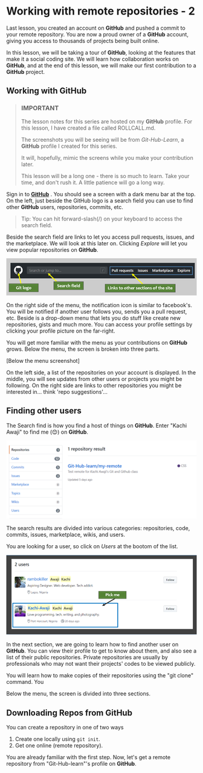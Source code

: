 # Working with remote repositories - 2

Last lesson, you created an account on __GitHub__ and pushed a commit to your remote repository.  You are now a proud owner of a __GitHub__ account, giving you access to thousands of projects being built online. 

In this lesson, we will be taking a tour of __GitHub__, looking at the features that make it a social coding site. We will learn how collaboration works on __GitHub__, and at the end of this lesson, we will make our first contribution to a __GitHub__ project.

## Working with __GitHub__
> ### __IMPORTANT__
> The lesson notes for this series are hosted on my __GitHub__ profile. For this lesson, I have created a file called ROLLCALL.md. 
>
>The screenshots you will be seeing will be from _Git-Hub-Learn_, a __GitHub__ profile I created for this series. 
>
>It will, hopefully, mimic the screens while you make your contribution later. 
>
>This lesson will be a long one - there is so much to learn. Take your time, and don't rush it. A little patience will go a long way.


Sign in to [__GitHub__](github.com)  . You should see a screen with a dark menu bar at the top. On the left, just beside the GitHub logo is a search field you can use to find other __GitHub__ users, repositories, commits, etc. 
> Tip: You can hit forward-slash(/) on your keyboard to access the search field.

Beside the search field are links to let you access pull requests, issues, and the marketplace. We will look at this later on. Clicking _Explore_ will let you view popular repositories on __GitHub__.

![__Git__ Status](./images/54-MenuBar.png)  

On the right side of the menu, the notification icon is similar to facebook's. You will be notified if another user follows you, sends you a pull request, etc. Beside is a drop-down menu that lets you do stuff like create new repositories, gists and much more.  You can access your profile settings by clicking your profile picture on the far-right.

You will get more familiar with the menu as your contributions on __GitHub__ grows. Below the menu, the screen is broken into three parts. 

[Below the menu screenshot]
	
On the left side, a list of the repositories on your account is displayed. In the middle, you will see updates from other users or projects you might be following. On the right side are links to other repositories you might be interested in... think 'repo suggestions'... 

## Finding other users
The Search find is how you find a host of things on __GitHub__. Enter "Kachi Awaji" to find me (😊) on __GitHub__. 

![__Git__ Status](./images/55-SearchResult.png)  

The search results are divided into various categories: repositories, code, commits, issues, marketplace, wikis, and users.

You are looking for a user, so click on _Users_ at the bootom of the list.

![__Git__ Status](./images/56-PickUser.png)  


In the next section, we are going to learn how to find another user on __GitHub__. You can view their profile to get to know about them, and also see a list of their public repositories. Private repositories are usually by professionals who may not want their projects' codes to be viewed publicly.



You will learn how to make copies of their repositories using the "git clone" command. You  

Below the menu, the screen is divided into three sections.



## Downloading Repos from GitHub
You can create a repository in one of two ways  
1. Create one locally using `git init`.
2. Get one online (remote repository).

You are already familiar with the first step. Now, let's get a remote repository from "Git-Hub-learn"'s profile on __GitHub__.




<!-- #
The remote repository takes the most recent commit, and uses that to create the files on the server. 


When you created your new repository, you initialized it with a README file. README files are a great place to describe your project in more detail, or add some documentation such as how to install or use your project. The contents of your README file are automatically shown on the front page of your repository.

Let's commit a change to the README file.

In your repository's list of files, click README.md.

Readme file in file list
Above the file's content, click .

On the Edit file tab, type some information about yourself.

New content in file
Above the new content, click Preview changes.

File preview button
Review the changes you made to the file. You'll see the new content in green.

File preview view
At the bottom of the page, type a short, meaningful commit message that describes the change you made to the file. You can attribute the commit to more than one author in the commit message. For more information, see "Creating a commit with multiple co-authors."

Commit message for your change
Below the commit message fields, decide whether to add your commit to the current branch or to a new branch. If your current branch is master, you should choose to create a new branch for your commit and then create a pull request.

Commit branch options
Click Propose file change.

Propose file change button
Celebrate
Congratulations! You have now created a repository, including a README file, and created your first commit on GitHub. What do you want to do next?

"Set up Git"
Create a repository
"Fork a repository"
"Be social"

 -->
